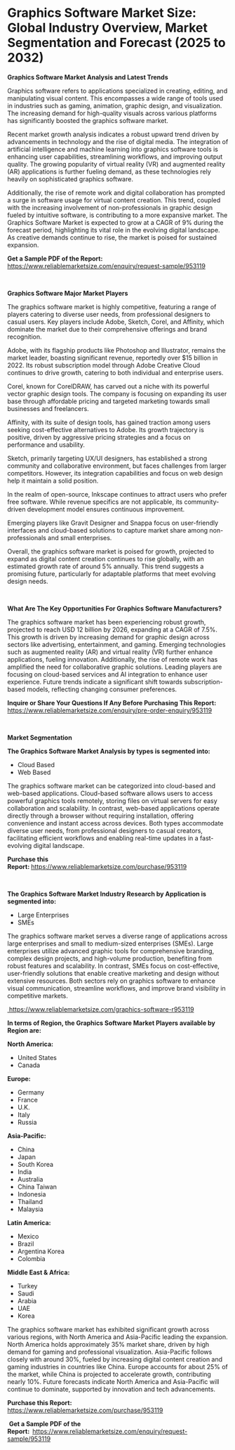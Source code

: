 <p><h1>Graphics Software Market Size: Global Industry Overview, Market Segmentation and Forecast (2025 to 2032)</h1></p><p><strong>Graphics Software Market Analysis and Latest Trends</strong></p>
<p><p>Graphics software refers to applications specialized in creating, editing, and manipulating visual content. This encompasses a wide range of tools used in industries such as gaming, animation, graphic design, and visualization. The increasing demand for high-quality visuals across various platforms has significantly boosted the graphics software market.</p><p>Recent market growth analysis indicates a robust upward trend driven by advancements in technology and the rise of digital media. The integration of artificial intelligence and machine learning into graphics software tools is enhancing user capabilities, streamlining workflows, and improving output quality. The growing popularity of virtual reality (VR) and augmented reality (AR) applications is further fueling demand, as these technologies rely heavily on sophisticated graphics software.</p><p>Additionally, the rise of remote work and digital collaboration has prompted a surge in software usage for virtual content creation. This trend, coupled with the increasing involvement of non-professionals in graphic design fueled by intuitive software, is contributing to a more expansive market. The Graphics Software Market is expected to grow at a CAGR of 9% during the forecast period, highlighting its vital role in the evolving digital landscape. As creative demands continue to rise, the market is poised for sustained expansion.</p></p>
<p><strong>Get a Sample PDF of the Report:&nbsp;</strong> <a href="https://www.reliablemarketsize.com/enquiry/request-sample/953119?utm_campaign=3024&utm_medium=2&utm_source=Github&utm_content=ia&utm_term=17042025&utm_id=graphics-software">https://www.reliablemarketsize.com/enquiry/request-sample/953119</a></p>
<p>&nbsp;</p>
<p><strong>Graphics Software Major Market Players</strong></p>
<p><p>The graphics software market is highly competitive, featuring a range of players catering to diverse user needs, from professional designers to casual users. Key players include Adobe, Sketch, Corel, and Affinity, which dominate the market due to their comprehensive offerings and brand recognition. </p><p>Adobe, with its flagship products like Photoshop and Illustrator, remains the market leader, boasting significant revenue, reportedly over $15 billion in 2022. Its robust subscription model through Adobe Creative Cloud continues to drive growth, catering to both individual and enterprise users.</p><p>Corel, known for CorelDRAW, has carved out a niche with its powerful vector graphic design tools. The company is focusing on expanding its user base through affordable pricing and targeted marketing towards small businesses and freelancers.</p><p>Affinity, with its suite of design tools, has gained traction among users seeking cost-effective alternatives to Adobe. Its growth trajectory is positive, driven by aggressive pricing strategies and a focus on performance and usability. </p><p>Sketch, primarily targeting UX/UI designers, has established a strong community and collaborative environment, but faces challenges from larger competitors. However, its integration capabilities and focus on web design help it maintain a solid position.</p><p>In the realm of open-source, Inkscape continues to attract users who prefer free software. While revenue specifics are not applicable, its community-driven development model ensures continuous improvement.</p><p>Emerging players like Gravit Designer and Snappa focus on user-friendly interfaces and cloud-based solutions to capture market share among non-professionals and small enterprises. </p><p>Overall, the graphics software market is poised for growth, projected to expand as digital content creation continues to rise globally, with an estimated growth rate of around 5% annually. This trend suggests a promising future, particularly for adaptable platforms that meet evolving design needs.</p></p>
<p>&nbsp;</p>
<p><strong>What Are The Key Opportunities For Graphics Software Manufacturers?</strong></p>
<p><p>The graphics software market has been experiencing robust growth, projected to reach USD 12 billion by 2026, expanding at a CAGR of 7.5%. This growth is driven by increasing demand for graphic design across sectors like advertising, entertainment, and gaming. Emerging technologies such as augmented reality (AR) and virtual reality (VR) further enhance applications, fueling innovation. Additionally, the rise of remote work has amplified the need for collaborative graphic solutions. Leading players are focusing on cloud-based services and AI integration to enhance user experience. Future trends indicate a significant shift towards subscription-based models, reflecting changing consumer preferences.</p></p>
<p><strong>Inquire or Share Your Questions If Any Before Purchasing This Report:</strong> <a href="https://www.reliablemarketsize.com/enquiry/pre-order-enquiry/953119?utm_campaign=3024&utm_medium=2&utm_source=Github&utm_content=ia&utm_term=17042025&utm_id=graphics-software">https://www.reliablemarketsize.com/enquiry/pre-order-enquiry/953119</a></p>
<p>&nbsp;</p>
<p><strong>Market Segmentation</strong></p>
<p><strong>The Graphics Software Market Analysis by types is segmented into:</strong></p>
<p><ul><li>Cloud Based</li><li>Web Based</li></ul></p>
<p><p>The graphics software market can be categorized into cloud-based and web-based applications. Cloud-based software allows users to access powerful graphics tools remotely, storing files on virtual servers for easy collaboration and scalability. In contrast, web-based applications operate directly through a browser without requiring installation, offering convenience and instant access across devices. Both types accommodate diverse user needs, from professional designers to casual creators, facilitating efficient workflows and enabling real-time updates in a fast-evolving digital landscape.</p></p>
<p><strong>Purchase this Report:&nbsp;</strong><a href="https://www.reliablemarketsize.com/purchase/953119?utm_campaign=3024&utm_medium=2&utm_source=Github&utm_content=ia&utm_term=17042025&utm_id=graphics-software">https://www.reliablemarketsize.com/purchase/953119</a></p>
<p>&nbsp;</p>
<p><strong>The Graphics Software Market Industry Research by Application is segmented into:</strong></p>
<p><ul><li>Large Enterprises</li><li>SMEs</li></ul></p>
<p><p>The graphics software market serves a diverse range of applications across large enterprises and small to medium-sized enterprises (SMEs). Large enterprises utilize advanced graphic tools for comprehensive branding, complex design projects, and high-volume production, benefiting from robust features and scalability. In contrast, SMEs focus on cost-effective, user-friendly solutions that enable creative marketing and design without extensive resources. Both sectors rely on graphics software to enhance visual communication, streamline workflows, and improve brand visibility in competitive markets.</p></p>
<p><a href="https://www.reliablemarketsize.com/graphics-software-r953119?utm_campaign=3024&utm_medium=2&utm_source=Github&utm_content=ia&utm_term=17042025&utm_id=graphics-software">&nbsp;https://www.reliablemarketsize.com/graphics-software-r953119</a></p>
<p><strong>In terms of Region, the Graphics Software Market Players available by Region are:</strong></p>
<p>
    <p> <strong> North America: </strong>
        <ul>
            <li>United States</li>
            <li>Canada</li>
        </ul>
        </p> 
    <p> <strong> Europe: </strong>
        <ul>
            <li>Germany</li>
            <li>France</li>
            <li>U.K.</li>
            <li>Italy</li>
            <li>Russia</li>
        </ul>
        </p> 
    <p> <strong> Asia-Pacific: </strong>
        <ul>
            <li>China</li>
            <li>Japan</li>
            <li>South Korea</li>
            <li>India</li>
            <li>Australia</li>
            <li>China Taiwan</li>
            <li>Indonesia</li>
            <li>Thailand</li>
            <li>Malaysia</li>
        </ul>
        </p> 
    <p> <strong> Latin America: </strong>
        <ul>
            <li>Mexico</li>
            <li>Brazil</li>
            <li>Argentina Korea</li>
            <li>Colombia</li>
        </ul>
        </p> 
    <p> <strong> Middle East & Africa: </strong>
        <ul>
            <li>Turkey</li>
            <li>Saudi</li>
            <li>Arabia</li>
            <li>UAE</li>
            <li>Korea</li>
        </ul>
    </p>
    </p>
<p><p>The graphics software market has exhibited significant growth across various regions, with North America and Asia-Pacific leading the expansion. North America holds approximately 35% market share, driven by high demand for gaming and professional visualization. Asia-Pacific follows closely with around 30%, fueled by increasing digital content creation and gaming industries in countries like China. Europe accounts for about 25% of the market, while China is projected to accelerate growth, contributing nearly 10%. Future forecasts indicate North America and Asia-Pacific will continue to dominate, supported by innovation and tech advancements.</p></p>
<p><strong>Purchase this Report: </strong><a href="https://www.reliablemarketsize.com/purchase/953119?utm_campaign=3024&utm_medium=2&utm_source=Github&utm_content=ia&utm_term=17042025&utm_id=graphics-software">https://www.reliablemarketsize.com/purchase/953119</a></p>
<p>&nbsp;<strong>Get a Sample PDF of the Report:&nbsp;&nbsp;</strong><a href="https://www.reliablemarketsize.com/enquiry/request-sample/953119?utm_campaign=3024&utm_medium=2&utm_source=Github&utm_content=ia&utm_term=17042025&utm_id=graphics-software">https://www.reliablemarketsize.com/enquiry/request-sample/953119</a></p>
<p><strong></strong></p>
<p><p></p><p></p><p></p></p>